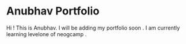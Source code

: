 # Anubhav Portfolio

Hi ! This is Anubhav.
I will be adding my portfolio soon .
I am currently learning levelone of neogcamp .
